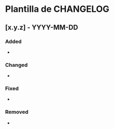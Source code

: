 # Plantilla de CHANGELOG

## [x.y.z] - YYYY-MM-DD
### Added
- 

### Changed
- 

### Fixed
- 

### Removed
- 
